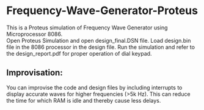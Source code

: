 # Frequency-Wave-Generator-Proteus
This is a Proteus simulation of Frequency Wave Generator using Microprocessor 8086.  
Open Proteus Simulation and open design_final.DSN file. Load design.bin file in the 8086 processor in the design file. Run the simulation and refer to the design_report.pdf for proper operation of dial keypad.
## Improvisation:
You can improvise the code and design files by including interrupts to display accurate waves for higher frequencies (>5k Hz). This can reduce the time for which RAM is idle and thereby cause less delays.
